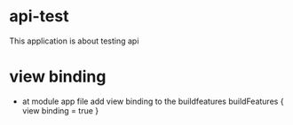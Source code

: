 # api-test
This application is about testing api 
# view binding
- at module app file add view binding to the buildfeatures
buildFeatures { view binding = true }
